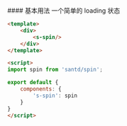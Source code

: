 <text lang="cn">
#### 基本用法
一个简单的 loading 状态
</text>

```html
<template>
    <div>
        <s-spin/>
    </div>
</template>

<script>
import spin from 'santd/spin';

export default {
    components: {
        's-spin': spin
    }
}
</script>
```
